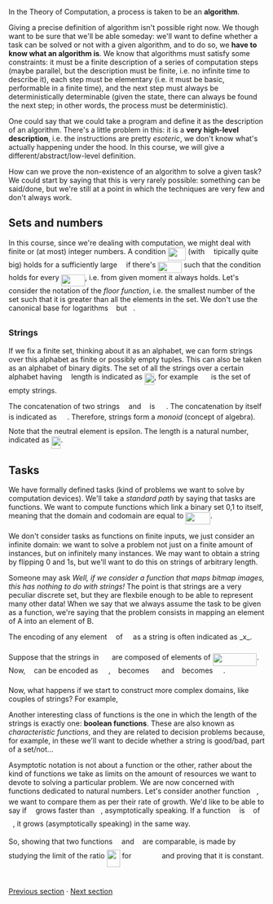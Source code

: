 In the Theory of Computation, a process is taken to be an **algorithm**.

Giving a precise definition of algorithm isn't possible right now. We though want to be sure that we'll be able someday: we'll want to define whether a task can be solved or not with a given algorithm, and to do so, we **have to know what an algorithm is**. We know that algorithms must satisfy some constraints: it must be a finite description of a series of computation steps (maybe parallel, but the description must be finite, i.e. no infinite time to describe it), each step must be elementary (i.e. it must be basic, performable in a finite time), and the next step must always be deterministically determinable (given the state, there can always be found the next step; in other words, the process must be deterministic).

One could say that we could take a program and define it as the description of an algorithm. There's a little problem in this: it is a **very high-level description**, i.e. the instructions are pretty *esoteric*, we don't know what's actually happening under the hood. In this course, we will give a different/abstract/low-level definition.

How can we prove the non-existence of an algorithm to solve a given task? We could start by saying that this is very rarely possible: something can be said/done, but we're still at a point in which the techniques are very few and don't always work. 

## Sets and numbers

In this course, since we're dealing with computation, we might deal with finite or (at most) integer numbers. A condition <img src="svgs/e720ef2e3dc10278f2cc0341a8635074.svg?invert_in_darkmode" align=middle width=35.489081099999986pt height=24.65753399999998pt/> (with <img src="svgs/55a049b8f161ae7cfeb0197d75aff967.svg?invert_in_darkmode" align=middle width=9.86687624999999pt height=14.15524440000002pt/> tipically quite big) holds for a sufficiently large <img src="svgs/55a049b8f161ae7cfeb0197d75aff967.svg?invert_in_darkmode" align=middle width=9.86687624999999pt height=14.15524440000002pt/> if there's <img src="svgs/3d63a7af0e2eca48022ef805461c7fe9.svg?invert_in_darkmode" align=middle width=46.96328504999999pt height=22.648391699999998pt/> such that the condition holds for every <img src="svgs/d6392ebc7d84f8cefd710c3229781dbf.svg?invert_in_darkmode" align=middle width=46.78449764999999pt height=22.465723500000017pt/>, i.e. from given moment it always holds. Let's consider the notation of the *floor function*, i.e. the smallest number of the set such that it is greater than all the elements in the set. We don't use the canonical base for logarithms <img src="svgs/8cd34385ed61aca950a6b06d09fb50ac.svg?invert_in_darkmode" align=middle width=7.654137149999991pt height=14.15524440000002pt/> but <img src="svgs/76c5792347bb90ef71cfbace628572cf.svg?invert_in_darkmode" align=middle width=8.219209349999991pt height=21.18721440000001pt/>.

### Strings

If we fix a finite set, thinking about it as an alphabet, we can form strings over this alphabet as finite or possibly empty tuples. This can also be taken as an alphabet of binary digits. The set of all the strings over a certain alphabet having <img src="svgs/55a049b8f161ae7cfeb0197d75aff967.svg?invert_in_darkmode" align=middle width=9.86687624999999pt height=14.15524440000002pt/> length is indicated as <img src="svgs/13595c3035ea1b1b4d90f5571df51b7c.svg?invert_in_darkmode" align=middle width=19.15340624999999pt height=22.465723500000017pt/>, for example <img src="svgs/f6d56236258d84245467ba9263bef1a4.svg?invert_in_darkmode" align=middle width=17.57992994999999pt height=26.76175259999998pt/> is the set of empty strings. 

The concatenation of two strings <img src="svgs/332cc365a4987aacce0ead01b8bdcc0b.svg?invert_in_darkmode" align=middle width=9.39498779999999pt height=14.15524440000002pt/> and <img src="svgs/deceeaf6940a8c7a5a02373728002b0f.svg?invert_in_darkmode" align=middle width=8.649225749999989pt height=14.15524440000002pt/> is <img src="svgs/65f1b48fb5f326a680b0f7393b9d8b6d.svg?invert_in_darkmode" align=middle width=18.044213549999988pt height=14.15524440000002pt/>. The concatenation by itself is indicated as <img src="svgs/ca258fdb5aa2e16d091da2d680a2bc60.svg?invert_in_darkmode" align=middle width=16.66101689999999pt height=27.91243950000002pt/>. Therefore, strings form a *monoid* (concept of algebra). Note that the neutral element is epsilon. The length is a natural number, indicated as <img src="svgs/b82b509cf285024a5fac5c7a7b0c3e48.svg?invert_in_darkmode" align=middle width=18.52743584999999pt height=24.65753399999998pt/>.

## Tasks

We have formally defined tasks (kind of problems we want to solve by computation devices). We'll take a *standard path* by saying that tasks are functions. We want to compute functions which link a binary set 0,1 to itself, meaning that the domain and codomain are equal to <img src="svgs/7cecc896742e88fdd9f53815dfc26b01.svg?invert_in_darkmode" align=middle width=48.401929949999996pt height=24.65753399999998pt/>.

We don't consider tasks as functions on finite inputs, we just consider an infinite domain: we want to solve a problem not just on a finite amount of instances, but on infinitely many instances. We may want to obtain a string by flipping 0 and 1s, but we'll want to do this on strings of arbitrary length. 

Someone may ask *Well, if we consider a function that maps bitmap images, this has nothing to do with strings!* The point is that strings are a very peculiar discrete set, but they are flexbile enough to be able to represent many other data! When we say that we always assume the task to be given as a function, we're saying that the problem consists in mapping an element of A into an element of B.

 The encoding of any element <img src="svgs/332cc365a4987aacce0ead01b8bdcc0b.svg?invert_in_darkmode" align=middle width=9.39498779999999pt height=14.15524440000002pt/> of <img src="svgs/53d147e7f3fe6e47ee05b88b166bd3f6.svg?invert_in_darkmode" align=middle width=12.32879834999999pt height=22.465723500000017pt/> as a string is often indicated as \_x_.

Suppose that the strings in <img src="svgs/0e9acb8e323d122fa04eea6eb4e79496.svg?invert_in_darkmode" align=middle width=17.76257669999999pt height=22.63846199999998pt/> are composed of elements of <img src="svgs/47eeffd75bb9bee2e18bc685105e9ebf.svg?invert_in_darkmode" align=middle width=86.85295244999999pt height=24.65753399999998pt/>. Now, <img src="svgs/44bc9d542a92714cac84e01cbbb7fd61.svg?invert_in_darkmode" align=middle width=8.68915409999999pt height=14.15524440000002pt/> can be encoded as <img src="svgs/59ce7cb36c53da540aad87f0ce12cd22.svg?invert_in_darkmode" align=middle width=16.438418699999993pt height=21.18721440000001pt/>, <img src="svgs/4bdc8d9bcfb35e1c9bfb51fc69687dfc.svg?invert_in_darkmode" align=middle width=7.054796099999991pt height=22.831056599999986pt/> becomes <img src="svgs/2a8dfa554b06260e6dd6ed4a6440c0fe.svg?invert_in_darkmode" align=middle width=16.438418699999993pt height=21.18721440000001pt/> and <img src="svgs/3e18a4a28fdee1744e5e3f79d13b9ff6.svg?invert_in_darkmode" align=middle width=7.11380504999999pt height=14.15524440000002pt/> becomes <img src="svgs/b0c08f9b595a704efb907fc688034d80.svg?invert_in_darkmode" align=middle width=16.438418699999993pt height=21.18721440000001pt/>.

Now, what happens if we start to construct more complex domains, like couples of strings? For example,  

Another interesting class of functions is the one in which the length of the strings is exactly one: **boolean functions**.
These are also known as *characteristic functions*, and they are related to decision problems because, for example, in these we'll want to decide whether a string is good/bad, part of a set/not...

Asymptotic notation is not about a function or the other, rather about the kind of functions we take as limits on the amount of resources we want to devote to solving a particular problem. We are now concerned with functions dedicated to natural numbers.
Let's consider another function <img src="svgs/3cf4fbd05970446973fc3d9fa3fe3c41.svg?invert_in_darkmode" align=middle width=8.430376349999989pt height=14.15524440000002pt/>, we want to compare them as per their rate of growth. We'd like to be able to say if <img src="svgs/190083ef7a1625fbc75f243cffb9c96d.svg?invert_in_darkmode" align=middle width=9.81741584999999pt height=22.831056599999986pt/> grows faster than <img src="svgs/3cf4fbd05970446973fc3d9fa3fe3c41.svg?invert_in_darkmode" align=middle width=8.430376349999989pt height=14.15524440000002pt/>, asymptotically speaking.
If a function <img src="svgs/190083ef7a1625fbc75f243cffb9c96d.svg?invert_in_darkmode" align=middle width=9.81741584999999pt height=22.831056599999986pt/> is <img src="svgs/27e556cf3caa0673ac49a8f0de3c73ca.svg?invert_in_darkmode" align=middle width=8.17352744999999pt height=22.831056599999986pt/> of <img src="svgs/3cf4fbd05970446973fc3d9fa3fe3c41.svg?invert_in_darkmode" align=middle width=8.430376349999989pt height=14.15524440000002pt/>, it grows (asymptotically speaking) in the same way.

So, showing that two functions <img src="svgs/190083ef7a1625fbc75f243cffb9c96d.svg?invert_in_darkmode" align=middle width=9.81741584999999pt height=22.831056599999986pt/> and <img src="svgs/3cf4fbd05970446973fc3d9fa3fe3c41.svg?invert_in_darkmode" align=middle width=8.430376349999989pt height=14.15524440000002pt/> are comparable, is made by studying the limit of the ratio <img src="svgs/f869e40b6a66cf16557a28095139cb6c.svg?invert_in_darkmode" align=middle width=26.099919449999998pt height=33.20539859999999pt/> for <img src="svgs/219ed870532672193ea4f5955e8b4de4.svg?invert_in_darkmode" align=middle width=51.87587954999999pt height=14.15524440000002pt/> and proving that it is constant. 

#
[Previous section](0%20-%20LAAI%20-%20Module%203%20Intro.md) · [Next section](2%20-%20The%20computational%20model.md)


